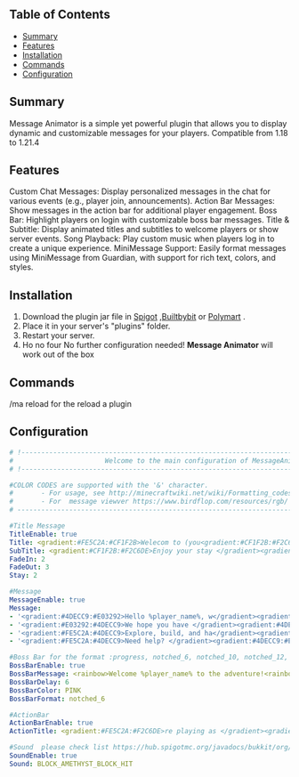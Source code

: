 
## Table of Contents

-   [Summary](#Summary)
-   [Features](#Features)
-   [Installation](#Installation)
-   [Commands](#Commands)
-   [Configuration](#Configuration)

## Summary

Message Animator is a simple yet powerful plugin that allows you to display dynamic and customizable messages for your players. 
Compatible from 1.18 to 1.21.4
## Features

Custom Chat Messages: Display personalized messages in the chat for various events (e.g., player join, announcements).
Action Bar Messages: Show messages in the action bar for additional player engagement.
Boss Bar: Highlight players on login with customizable boss bar messages.
Title & Subtitle: Display animated titles and subtitles to welcome players or show server events.
Song Playback: Play custom music when players log in to create a unique experience.
MiniMessage Support: Easily format messages using MiniMessage from Guardian, with support for rich text, colors, and styles.

## Installation

1. Download the plugin jar file in [Spigot]() ,[Builtbybit]() or [Polymart]() .
2. Place it in your server's "plugins" folder.
3. Restart your server.
4. Ho no four
No further configuration needed! **Message Animator** will work out of the box

## Commands

/ma reload for the reload a plugin 


## Configuration
```yaml
# !-----------------------------------------------------------------------------------------------!
#                       Welcome to the main configuration of MessageAnimator
# !-----------------------------------------------------------------------------------------------!

#COLOR CODES are supported with the '&' character.
#       - For usage, see http://minecraftwiki.net/wiki/Formatting_codes or https://docs.advntr.dev/minimessage/format.html
#       - For  message viewver https://www.birdflop.com/resources/rgb/ or https://webui.advntr.dev/
# -------------------------------------------------------------------------------------------------

#Title Message
TitleEnable: true
Title: <gradient:#FE5C2A:#CF1F2B>Welecom to (you<gradient:#CF1F2B:#F2C6DE>r serveur name)</gradient>
SubTitle: <gradient:#CF1F2B:#F2C6DE>Enjoy your stay </gradient><gradient:#F2C6DE:#FE5C2A>, %player_name%</gradient>
FadeIn: 2
FadeOut: 3
Stay: 2

#Message
MessageEnable: true
Message:
- '<gradient:#4DECC9:#E03292>Hello %player_name%, w</gradient><gradient:#E03292:#FE5C2A>elcome to our server!</gradient>'
- '<gradient:#E03292:#4DECC9>We hope you have </gradient><gradient:#4DECC9:#FE5C2A>an amazing time!</gradient>'
- '<gradient:#FE5C2A:#4DECC9>Explore, build, and ha</gradient><gradient:#4DECC9:#E03292>ve <hover:show_text:''this fun''>fun</hover>  %player_name%</gradient>'
- '<gradient:#FE5C2A:#4DECC9>Need help? </gradient><gradient:#4DECC9:#E03292><click:run_command:''/help''>Click here!</click></gradient>'

#Boss Bar for the format :progress, notched_6, notched_10, notched_12, notched_20
BossBarEnable: true
BossBarMessage: <rainbow>Welcome %player_name% to the adventure!<rainbow>
BossBarDelay: 6
BossBarColor: PINK
BossBarFormat: notched_6

#ActionBar
ActionBarEnable: true
ActionTitle: <gradient:#FE5C2A:#F2C6DE>re playing as </gradient><gradient:#F2C6DE:#CF1F2B>%player_name%! Have fun!</gradient>

#Sound  please check list https://hub.spigotmc.org/javadocs/bukkit/org/bukkit/Sound.html
SoundEnable: true
Sound: BLOCK_AMETHYST_BLOCK_HIT



